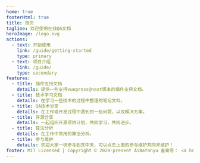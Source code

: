 ```yaml
---
home: true
footerHtml: true
title: 首页
tagline: 欢迎使用在线QA文档
heroImage: /logo.svg
actions:
  - text: 开始使用
    link: /guide/getting-started
    type: primary
  - text: 项目介绍
    link: /guide/
    type: secondary 
features:
  - title: 插件支持文档
    details: 提供一些支持vuepress@next版本的插件支持文档。
  - title: 技术学习文档
    details: 在学习一些技术的过程中整理的笔记文档。
  - title: QA技术分享
    details: 在工作或开发过程中遇到的一些问题，以及解决方案。
  - title: 开源分享
    details: 一起组织开源项目计划，共同学习，共同进步。
  - title: 算法分析
    details: 在工作中常用的算法分析。
  - title: 参与维护
    details: 欢迎大家一块参与到其中来，可以点击上面的参与维护共同来维护！ 
footer: MIT Licensed | Copyright © 2020-present AiBaYanyu 备案号： <a href="https://beian.miit.gov.cn/" class="link-beian" target="_blank" class="font-w600">鲁ICP备17014820号-2</a>
---
```


<style>
.link-beian{
  cursor: pointer;
}
</style>
